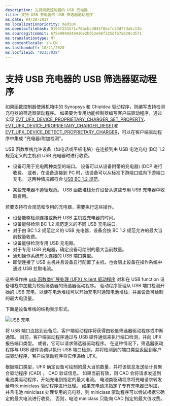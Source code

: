 ```yaml
---
description: 支持函数控制器的 USB 充电器
title: 支持 USB 充电器的 USB 筛选器驱动程序
ms.date: 04/20/2017
ms.localizationpriority: medium
ms.openlocfilehash: 9195f253571c70acbcd845f0bcfc23d77da5c13b
ms.sourcegitcommit: b75e9940d49410e2b952e96f325df67a039cd571
ms.translationtype: MT
ms.contentlocale: zh-CN
ms.lasthandoff: 10/21/2020
ms.locfileid: "92337038"
---
```

# <a name="usb-filter-driver-for-supporting-usb-chargers"></a>支持 USB 充电器的 USB 筛选器驱动程序

如果函数控制器使用机箱中的 Synopsys 和 ChipIdea 驱动程序，则编写支持检测充电器的筛选器驱动程序。 如果要为专用功能控制器编写客户端驱动程序，通过实现 [EVT_UFX_DEVICE_PROPRIETARY_CHARGER_SET_PROPERTY](/windows-hardware/drivers/ddi/ufxclient/nc-ufxclient-evt_ufx_device_proprietary_charger_set_property)、 [EVT_UFX_DEVICE_PROPRIETARY_CHARGER_RESET](/windows-hardware/drivers/ddi/ufxclient/nc-ufxclient-evt_ufx_device_proprietary_charger_reset)和 [EVT_UFX_DEVICE_DETECT_PROPRIETARY_CHARGER](/windows-hardware/drivers/ddi/ufxclient/nc-ufxclient-evt_ufx_device_proprietary_charger_detect)，可以在客户端驱动程序中集成 "充电器/附加检测"。

USB 函数堆栈允许设备（如电话或平板电脑）在连接到由 USB 电池充电 (BC) 1.2 规范定义的主机和 USB 充电器时进行收费。

- 设备可用于充电两种类型的端口。 设备可以从设备附带的充电器)  (DCP 进行收费。 或者，在设备连接到 PC 时，该设备可以从标准下游端口或向下游端口充电。 这两种情况都符合 [USB BC 1.2 规范](https://www.usb.org/sites/default/files/BCv1.2_070312_0.zip)。

- 某些充电器不遵循规范。 USB 函数堆栈允许设备从这些专用 USB 充电器中收取费用。

若要支持符合规范和专用的充电器，需要执行这些操作。

- 设备能够检测连接或断开 USB 主机或充电器的时间。
- 设备能够检测 BC 1.2 规范定义的不同 USB 充电端口。
- 对于由 BC 1.2 规范定义的 USB 充电器，设备会按 BC 1.2 规范允许的最大当前数量收费。
- 设备能够检测专用 USB 充电器。
- 对于专用 USB 充电器，确定设备可绘制的最大当前数量。
- 通知操作系统有关连接的 USB 端口类型。
- 即使连接了 USB 主机并且设备自行配置了主机，也会阻止设备在操作系统中通过 USB 拉取电流。

这些操作由 [usb 函数类扩展处理 (UFX) /client 驱动程序](developing-windows-drivers-for-usb-function-controllers.md) 对和在 USB function 设备堆栈中加载为较低筛选器的筛选器驱动程序。 驱动程序管理从 USB 端口检测开始的 USB 充电，以便在电池堆栈可以开始充电时通知电池堆栈，并且设备可绘制的最大电流量。

下面是设备堆栈的结构表示形式。

![USB 充电](images/charger.png)

将 USB 端口连接到设备后，客户端驱动程序将获得由较低筛选器驱动程序或中断通知。 目前，客户端驱动程序通过与 USB 硬件通信来执行端口检测，并向 UFX 报告端口类型。 或者，它可以请求筛选器驱动程序。 在这种情况下，筛选器驱动程序与 USB 硬件协调以执行 USB 端口检测，并将检测到的端口类型返回到客户端驱动程序，客户端驱动程序将它传递给 UFX。

根据端口类型，UFX 确定设备可绘制的最大当前数量，并将该信息发送给计费聚合驱动程序 (CAD) 。 CAD 验证信息。 如果当前有效，则 CAD 会将请求发送到电池类驱动程序，开始充电到指定的最大电流。 电池类驱动程序将充电请求转发给电池 miniclass 驱动程序进行处理。 如果充电请求指定了专有充电器已附加，并且电池 miniclass 处理专用的充电器，则 miniclass 驱动程序可以尝试根据它确定的最大电流进行收费。 否则，电池 miniclass 只能向 CAD 指定的最大值收费。
